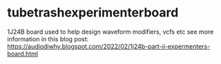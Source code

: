 # tubetrashexperimenterboard
1J24B board used to help design waveform modifiers, vcfs etc
see more information in this blog post: https://audiodiwhy.blogspot.com/2022/02/1j24b-part-ii-expermenters-board.html

